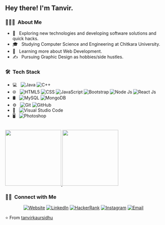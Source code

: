 

<h2> Hey there! I'm Tanvir.</h2>

<h3> 👨🏻‍💻 &nbsp;About Me </h3>

- 🤔 &nbsp; Exploring new technologies and developing software solutions and quick hacks.
- 🎓 &nbsp; Studying Computer Science and Engineering at Chitkara University.
- 🌱 &nbsp; Learning more about Web Development.
- ✍️ &nbsp; Pursuing Graphic Design as hobbies/side hustles.

<h3> 🛠 &nbsp;Tech Stack</h3>

- 💻 &nbsp;
  ![Java](https://img.shields.io/badge/-Java-333333?style=flat&logo=Java&logoColor=007396)
  ![C++](https://img.shields.io/badge/C++-333333?style=flat&logo=C%2B%2B&logoColor=00599C)
- 🌐 &nbsp;
  ![HTML5](https://img.shields.io/badge/-HTML5-333333?style=flat&logo=HTML5)
  ![CSS](https://img.shields.io/badge/-CSS-333333?style=flat&logo=CSS3&logoColor=1572B6)
  ![JavaScript](https://img.shields.io/badge/-JavaScript-333333?style=flat&logo=javascript)
  ![Bootstrap](https://img.shields.io/badge/-Bootstrap-333333?style=flat&logo=bootstrap&logoColor=563D7C)
  ![Node Js](https://img.shields.io/badge/-Node.js-333333?style=flat&logo=node.js)
  ![React Js](https://img.shields.io/badge/-React-333333?style=flat&logo=react)
- 🛢 &nbsp;
  ![MySQL](https://img.shields.io/badge/-MySQL-333333?style=flat&logo=mysql)
  ![MongoDB](https://img.shields.io/badge/-MongoDB-333333?style=flat&logo=mongodb)
- ⚙️ &nbsp;
  ![Git](https://img.shields.io/badge/-Git-333333?style=flat&logo=git)
  ![GitHub](https://img.shields.io/badge/-GitHub-333333?style=flat&logo=github)
- 🔧 &nbsp;
  ![Visual Studio Code](https://img.shields.io/badge/-Visual%20Studio%20Code-333333?style=flat&logo=visual-studio-code&logoColor=007ACC)
- 🖥 &nbsp;
  ![Photoshop](https://img.shields.io/badge/-Photoshop-333333?style=flat&logo=adobe-photoshop)

<br/>

<a href="https://github.com/tanvirkaursidhu">
  <img height="180em" src="https://github-readme-stats.vercel.app/api?username=tanvirkaursidhu&theme=buefy&show_icons=true" />
  <img height="180em" src="https://github-readme-stats.vercel.app/api/top-langs/?username=tanvirkaursidhu&theme=buefy&layout=compact" />
</a>

<br/>

<h3> 🤝🏻 &nbsp;Connect with Me </h3>

<p align="center">
<a href="https://www.tanvirksidhu.weebly.com"><img alt="Website" src="https://img.shields.io/badge/Website-www.tanvirksidhu.weebly.com-blue?style=flat-square&logo=google-chrome"></a>
<a href="https://www.linkedin.com/in/tanvir-kaur-21b879189/"><img alt="LinkedIn" src="https://img.shields.io/badge/LinkedIn-Tanvir Kaur-blue?style=flat-square&logo=linkedin"></a>
  <a href="https://www.hackerrank.com/tanvirksidhu"><img alt="HackerRank" src="https://img.shields.io/badge/HackerRank-Tanvir Kaur-blue?style=flat-square&logo=hackerrank"></a>
<a href="https://www.instagram.com/iamtanusidhu/"><img alt="Instagram" src="https://img.shields.io/badge/Instagram-iamtanusidhu_-blue?style=flat-square&logo=instagram"></a>
<a href="mailto:tanvir0887.cse19@chitkara.edu.in"><img alt="Email" src="https://img.shields.io/badge/Email-tanvir0887.cse19@chitkara.edu-blue?style=flat-square&logo=gmail"></a>
</p>

⭐️ From [tanvirkaursidhu](https://github.com/tanvirkaursidhu)
